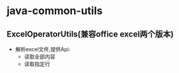 # java-common-utils
## ExcelOperatorUtils(兼容office excel两个版本)
* 解析excel文件,提供Api:
  * 读取全部内容
  * 读取指定行

